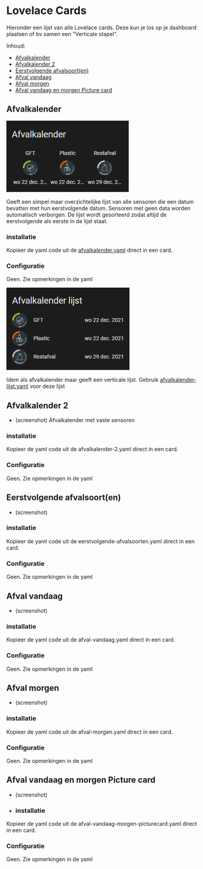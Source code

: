 # Lovelace Cards
Hieronder een lijst van alle Lovelace cards. Deze kun je los op je dashboard plaatsen of bv samen een "Verticale stapel". 

Inhoud:
* [Afvalkalender](https://github.com/bafplus/HA-afvalinfo-card/tree/main/cards#afvalkalender)
* [Afvalkalender 2](https://github.com/bafplus/HA-afvalinfo-card/tree/main/cards#afvalkalender-2)
* [Eerstvolgende afvalsoort(en)](https://github.com/bafplus/HA-afvalinfo-card/tree/main/cards#eerstvolgende-afvalsoorten)
* [Afval vandaag](https://github.com/bafplus/HA-afvalinfo-card/tree/main/cards#afval-vandaag)
* [Afval morgen](https://github.com/bafplus/HA-afvalinfo-card/tree/main/cards#afval-morgen)
* [Afval vandaag en morgen Picture card](https://github.com/bafplus/HA-afvalinfo-card/tree/main/cards#afval-vandaag-en-morgen-picture-card)

## Afvalkalender
![alt text](https://github.com/bafplus/HA-afvalinfo-card/blob/main/screenshots/afvalkalender-horizontaal.png)

Geeft een simpel maar overzichtelijke lijst van alle sensoren die een datum bevatten met hun eerstvolgende datum. Sensoren met geen data worden automatisch verborgen. De lijst wordt gesorteerd zodat altijd de eerstvolgende als eerste in de lijst staat.
### installatie
Kopieer de yaml code uit de [afvalkalender.yaml](../cards/afvalkalender.yaml) direct in een card.
### Configuratie
Geen. Zie opmerkingen in de yaml

![alt text](https://github.com/bafplus/HA-afvalinfo-card/blob/main/screenshots/afvalkalender.png)

Idem als afvalkalender maar geeft een verticale lijst. Gebruik [afvalkalender-lijst.yaml](../cards/afvalkalender-lijst.yaml) voor deze lijst

## Afvalkalender 2
* (screenshot)
Afvalkalender met vaste sensoren
### installatie
Kopieer de yaml code uit de afvalkalender-2.yaml direct in een card.
### Configuratie
Geen. Zie opmerkingen in de yaml

## Eerstvolgende afvalsoort(en)
* (screenshot)
### installatie
Kopieer de yaml code uit de eerstvolgende-afvalsoorten.yaml direct in een card.
### Configuratie
Geen. Zie opmerkingen in de yaml

## Afval vandaag
* (screenshot)
### installatie
Kopieer de yaml code uit de afval-vandaag.yaml direct in een card.
### Configuratie
Geen. Zie opmerkingen in de yaml

## Afval morgen
* (screenshot)
### installatie
Kopieer de yaml code uit de afval-morgen.yaml direct in een card.
### Configuratie
Geen. Zie opmerkingen in de yaml

## Afval vandaag en morgen Picture card
* (screenshot)
* ### installatie
Kopieer de yaml code uit de afval-vandaag-morgen-picturecard.yaml direct in een card.
### Configuratie
Geen. Zie opmerkingen in de yaml

